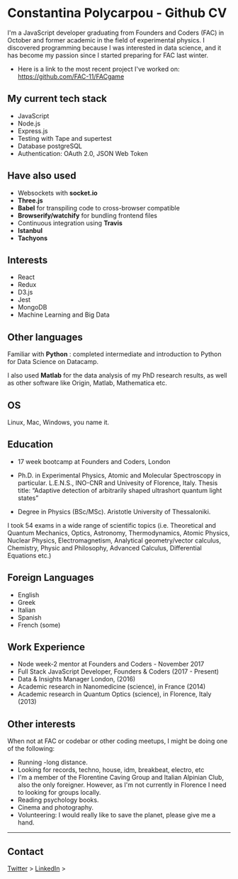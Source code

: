# Constantina Polycarpou - Github CV

I'm a JavaScript developer graduating from Founders and Coders (FAC) in October and former academic in the field of experimental physics. I discovered programming because I was interested in data science, and it has become my passion since I started preparing for FAC last winter.

* Here is a link to the most recent project I've worked on: https://github.com/FAC-11/FACgame


## My current tech stack
* JavaScript
* Node.js
* Express.js
* Testing with Tape and supertest
* Database postgreSQL
* Authentication: OAuth 2.0, JSON Web Token


## Have also used
* Websockets with __socket.io__
* __Three.js__
* __Babel__ for transpiling code to cross-browser compatible
* __Browserify/watchify__ for bundling frontend files
* Continuous integration using __Travis__
* __Istanbul__
* __Tachyons__


## Interests 
* React
* Redux
* D3.js
* Jest
* MongoDB
* Machine Learning and Big Data


## Other languages

Familiar with __Python__ : completed intermediate and introduction to Python for Data Science on Datacamp. 

I also used __Matlab__ for the data analysis of my PhD research results, as well as other software like Origin, Matlab, Mathematica etc.


## OS
Linux, Mac, Windows, you name it.

## Education
* 17 week bootcamp at Founders and Coders, London

* Ph.D. in Experimental Physics, Atomic and Molecular Spectroscopy in particular. L.E.N.S., INO-CNR and Univesity of Florence, Italy.
Thesis title: “Adaptive detection of arbitrarily shaped ultrashort quantum light states”

* Degree in Physics (BSc/MSc). Aristotle University of Thessaloniki.

I took 54 exams in a wide range of scientific topics (i.e. Theoretical and Quantum Mechanics, Optics, Astronomy,
Thermodynamics, Atomic Physics, Nuclear Physics, Electromagnetism, Analytical geometry/vector calculus, Chemistry, Physic and Philosophy, Advanced Calculus, Differential Equations etc.)


## Foreign Languages
* English
* Greek
* Italian 
* Spanish
* French (some)

## Work Experience
* Node week-2 mentor at Founders and Coders - November 2017
* Full Stack JavaScript Developer, Founders & Coders (2017 - Present)
* Data & Insights Manager London, (2016)
* Academic research in Nanomedicine (science), in France (2014)
* Academic research in Quantum Optics (science), in Florence, Italy (2013)

## Other interests

When not at FAC or codebar or other coding meetups, I might be doing one of the following:

* Running -long distance.
* Looking for records, techno, house, idm, breakbeat, electro, etc
* I'm a member of the Florentine Caving Group and Italian Alpinian Club, also the only foreigner. However, as I'm not currently in Florence I need to looking for groups locally.
* Reading psychology books.
* Cinema and photography.
* Volunteering: I would really like to save the planet, please give me a hand.

*** 

## Contact 
[Twitter](https://twitter.com/polyccon) > [LinkedIn](https://www.linkedin.com/in/polycco) >
